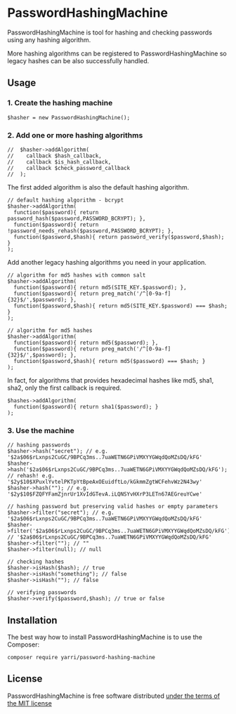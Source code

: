 PasswordHashingMachine
======================

PasswordHashingMachine is tool for hashing and checking passwords using any hashing algorithm.

More hashing algorithms can be registered to PasswordHashingMachine so legacy hashes can be also successfully handled.

Usage
-----

### 1. Create the hashing machine

    $hasher = new PasswordHashingMachine();

### 2. Add one or more hashing algorithms

    //  $hasher->addAlgorithm(
    //    callback $hash_callback,
    //    callback $is_hash_callback,
    //    callback $check_password_callback
    //  );

The first added algorithm is also the default hashing algorithm.

    // default hashing algorithm - bcrypt
    $hasher->addAlgorithm(
      function($password){ return password_hash($password,PASSWORD_BCRYPT); },
      function($password){ return !password_needs_rehash($password,PASSWORD_BCRYPT); },
      function($password,$hash){ return password_verify($password,$hash); }
    );

Add another legacy hashing algorithms you need in your application.

    // algorithm for md5 hashes with common salt
    $hasher->addAlgorithm(
      function($password){ return md5(SITE_KEY.$password); },
      function($password){ return preg_match('/^[0-9a-f]{32}$/',$password); },
      function($password,$hash){ return md5(SITE_KEY.$password) === $hash; }
    );

    // algorithm for md5 hashes
    $hasher->addAlgorithm(
      function($password){ return md5($password); },
      function($password){ return preg_match('/^[0-9a-f]{32}$/',$password); },
      function($password,$hash){ return md5($password) === $hash; }
    );

In fact, for algorithms that provides hexadecimal hashes like md5, sha1, sha2, only the first callback is required.

    $hashes->addAlgorithm(
      function($password){ return sha1($password); }
    );

### 3. Use the machine

    // hashing passwords
    $hasher->hash("secret"); // e.g. '$2a$06$rLxnps2CuGC/9BPCq3ms..7uaWETN6GPiVMXYYGWqdQoMZsDQ/kFG'
    $hasher->hash('$2a$06$rLxnps2CuGC/9BPCq3ms..7uaWETN6GPiVMXYYGWqdQoMZsDQ/kFG'); // rehash! e.g. '$2y$10$XPuxlYvtelPKTpYtBpeAxOEuidftLo/kGkmmZgtWCFehvWz2N43wy'
    $hasher->hash(""); // e.g. '$2y$10$FZQFYFamZjnrUr1XvIdGTevA.iLQNSYvHXrP3LETn67AEGreuYCwe'

    // hashing password but preserving valid hashes or empty parameters
    $hasher->filter("secret"); // e.g. '$2a$06$rLxnps2CuGC/9BPCq3ms..7uaWETN6GPiVMXYYGWqdQoMZsDQ/kFG'
    $hasher->filter('$2a$06$rLxnps2CuGC/9BPCq3ms..7uaWETN6GPiVMXYYGWqdQoMZsDQ/kFG'); // '$2a$06$rLxnps2CuGC/9BPCq3ms..7uaWETN6GPiVMXYYGWqdQoMZsDQ/kFG'
    $hasher->filter(""); // ""
    $hasher->filter(null); // null

    // checking hashes
    $hasher->isHash($hash); // true
    $hasher->isHash("something"); // false
    $hasher->isHash(""); // false

    // verifying passwords
    $hasher->verify($password,$hash); // true or false

Installation
------------

The best way how to install PasswordHashingMachine is to use the Composer:

    composer require yarri/password-hashing-machine

License
-------

PasswordHashingMachine is free software distributed [under the terms of the MIT license](http://www.opensource.org/licenses/mit-license)


[//]: # ( vim: set ts=2 et: )
